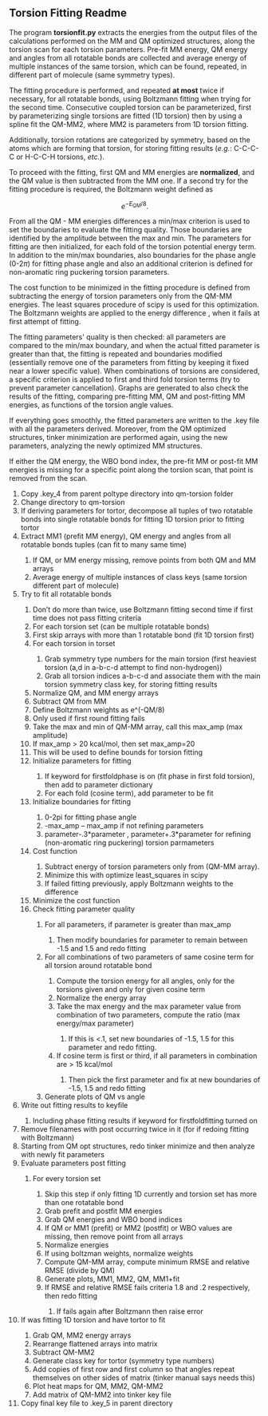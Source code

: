 ## Torsion Fitting Readme

The program **torsionfit.py** extracts the energies from the output files of the calculations performed on the MM and QM optimized structures, along the torsion scan for each torsion parameters. Pre-fit MM energy, QM energy and angles from all rotatable bonds are collected and average energy of multiple instances of the same torsion, which can be found, repeated, in different part of molecule (same symmetry types).

The fitting procedure is performed, and repeated **at most** twice if necessary, for all rotatable bonds, using Boltzmann fitting when trying for the second time. 
Consecutive coupled torsion can be parameterized, first by parameterizing single torsions are fitted (1D torsion) then by using a spline fit the QM-MM2, where MM2 is parameters from 1D torsion fitting.

Additionally, torsion rotations are categorized by symmetry, based on the atoms which are forming that torsion, for storing fitting results (*e.g.*: C-C-C-C or H-C-C-H torsions, *etc.*).

To proceed with the fitting, first QM and MM energies are **normalized**, and the QM value is then subtracted from the MM one. If a second try for the fitting procedure is required, the Boltzmann weight defined as

```math
 e^{-E_{QM}/8}.
```

From all the QM - MM energies differences a min/max criterion is used to set the boundaries to evaluate the fitting quality. Those boundaries are identified by the amplitude between the max and min. The parameters for fitting are then initialized, for each fold of the torsion potential energy term. In addition to the min/max boundaries, also boundaries for the phase angle (0-2$\pi$) for fitting phase angle and also an additional criterion is defined for non-aromatic ring puckering torsion parameters.

The cost function to be minimized in the fitting procedure is defined from subtracting the energy of torsion parameters only from the QM-MM energies. The least squares procedure of scipy is used for this optimization. The Boltzmann weights are applied to the energy difference , when it fails at first attempt of fitting.

The fitting parameters' quality is then checked: all parameters are compared to the min/max boundary, and when the actual fitted parameter is greater than that, the fitting is repeated and boundaries modified (essentially remove one of the parameters from fitting by keeping it fixed near a lower specific value). When combinations of torsions are considered, a specific criterion is applied to first and third fold torsion terms (try to prevent parameter cancellation). Graphs are generated to also check the results of the fitting, comparing pre-fitting MM, QM and post-fitting MM energies, as functions of the torsion angle values.

If everything goes smoothly, the fitted parameters are written to the .key file with all the parameters derived. Moreover, from the QM optimized structures, tinker minimization are performed again, using the new parameters, analyzing the newly optimized MM structures.

If either the QM energy, the WBO bond index, the pre-fit MM or post-fit MM energies is missing for a specific point along the torsion scan, that point is removed from the scan.



<ol>
<li>    Copy .key_4 from parent poltype directory into qm-torsion folder </li> 
<li>    Change directory to qm-torsion </li> 
<li>    If deriving parameters for tortor, decompose all tuples of two rotatable bonds into single rotatable bonds for fitting 1D torsion prior to fitting tortor </li> 
<li>    Extract MM1 (prefit MM energy), QM energy and angles from all rotatable bonds tuples (can fit to many same time) </li> 
<ol>
<li>    If QM, or MM energy missing, remove points from both QM and MM arrays </li> 
<li>    Average energy of multiple instances of class keys (same torsion different part of molecule) </li> 
</ol>
<li>    Try to fit all rotatable bonds </li> 
<ol>
<li>    Don’t do more than twice, use Boltzmann fitting second time if first time does not pass fitting criteria </li> 
<li>    For each torsion set (can be multiple rotatable bonds) </li> 
<li>    First skip arrays with more than 1 rotatable bond (fit 1D torsion first) </li> 
<li>    For each torsion in torset </li> 
<ol>
<li>    Grab symmetry type numbers for the main torsion (first heaviest torsion (a,d in a-b-c-d attempt to find non-hydrogen)) </li> 
<li>    Grab all torsion indices a-b-c-d and associate them with the main torsion symmetry class key, for storing fitting results </li> 
</ol>
<li>    Normalize QM, and MM energy arrays </li> 
<li>    Subtract QM from MM </li>  
<li>    Define Boltzmann weights as e^(-QM/8) </li> 
<li>    Only used if first round fitting fails </li> 
<li>    Take the max and min of QM-MM array, call this max_amp (max amplitude) </li> 
<li>    If max_amp > 20 kcal/mol, then set max_amp=20 </li> 
<li>    This  will be used to define bounds for torsion fitting </li> 
<li>    Initialize parameters for fitting </li> 
<ol>
<li>    If keyword for firstfoldphase is on (fit phase in first fold torsion), then add to parameter dictionary </li> 
<li>    For each fold (cosine term), add parameter to be fit </li> 
</ol>
<li>    Initialize boundaries for fitting	</li> 
<ol>
<li>    0-2pi for fitting phase angle </li> 
<li>    -max_amp – max_amp if not refining parameters </li> 
<li>    parameter-.3*parameter , parameter+.3*parameter for refining (non-aromatic ring puckering) torsion parmameters </li> 
</ol>
<li>    Cost function </li> 
<ol>
<li>    Subtract energy of torsion parameters only from (QM-MM array). </li> 
<li>    Minimize this with optimize least_squares in scipy </li> 
<li>    If failed fitting previously, apply Boltzmann weights to the difference </li> 
</ol>
<li>    Minimize the cost function </li> 
<li>    Check fitting parameter quality </li> 
<ol>
<li>    For all parameters, if parameter is greater than max_amp </li> 
<ol>
<li>    Then modify boundaries for parameter to remain between -1.5 and 1.5 and redo fitting </li> 
</ol>
<li>    For all combinations of two parameters of same cosine term for all torsion around rotatable bond </li> 
<ol>
<li>    Compute the torsion energy for all angles, only for the torsions given and only for given cosine term </li> 
<li>    Normalize the energy array </li> 
<li>    Take the max energy and the max parameter value from combination of two parameters, compute the ratio (max energy/max parameter) </li> 
<ol>
<li>    If this is <.1, set new boundaries of -1.5, 1.5 for this parameter and redo fitting. </li> 
</ol>
<li>    If cosine term is first or third, if all parameters in combination are > 15 kcal/mol </li> 
<ol>
<li>    Then pick the first parameter and fix at new boundaries of -1.5, 1.5 and redo fitting </li> 
</ol>
</ol>
<li>    Generate plots of QM vs angle </li> 
</ol>
</ol>
<li>    Write out fitting results to keyfile </li> 
<ol>
<li>    Including phase fitting results if keyword for firstfoldfitting turned on </li> 
</ol>
<li>    Remove filenames with post occurring twice in it (for if redoing fitting with Boltzmann) </li> 
<li>    Starting from QM opt structures, redo tinker minimize and then analyze with newly fit parameters </li> 
<li>    Evaluate parameters post fitting </li> 
<ol>
<li>    For every torsion set </li> 
<ol>
<li>    Skip this step if only fitting 1D currently and torsion set has more than one rotatable bond </li> 
<li>    Grab prefit and postfit MM energies </li> 
<li>    Grab QM energies and WBO bond indices </li> 
<li>    If QM or MM1 (prefit) or MM2 (postfit) or WBO values are missing, then remove point from all arrays </li> 
<li>    Normalize energies </li> 
<li>    If using boltzman weights, normalize weights </li> 
<li>    Compute QM-MM array, compute minimum RMSE and relative RMSE (divide by QM) </li> 
<li>    Generate plots, MM1, MM2, QM, MM1+fit </li> 
<li>    If RMSE and relative RMSE fails criteria 1.8 and .2 respectively, then redo fitting </li> 
<ol>
<li>    If fails again after Boltzmann then raise error </li> 
</ol>
</ol>
</ol>
<li>    If was fitting 1D torsion and have tortor to fit </li> 
<ol>
<li>    Grab QM, MM2 energy arrays </li> 
<li>    Rearrange flattened arrays into matrix </li> 
<li>    Subtract QM-MM2 </li> 
<li>    Generate class key for tortor (symmetry type numbers) </li> 
<li>    Add copies of first row and first column so that angles repeat themselves on other sides of matrix (tinker manual says needs this) </li> 
<li>    Plot heat maps for QM, MM2, QM-MM2 </li> 
<li>    Add matrix of QM-MM2 into tinker key file </li> 
</ol>
<li>    Copy final key file to .key_5 in parent directory </li> 
</ol>

